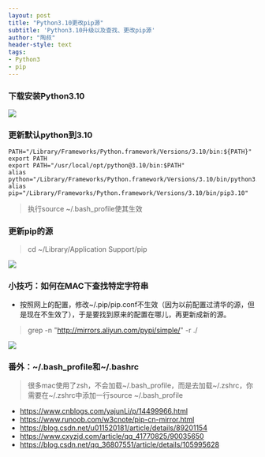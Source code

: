 ```yaml
---
layout: post
title: "Python3.10更改pip源"
subtitle: 'Python3.10升级以及查找、更改pip源'
author: "陶叔"
header-style: text
tags:
- Python3
- pip
---
```


### 下载安装Python3.10
![](https://tjj006-1302037511.cos.ap-shanghai.myqcloud.com/2022/02/05/16440673156390.jpg)

### 更新默认python到3.10
```
PATH="/Library/Frameworks/Python.framework/Versions/3.10/bin:${PATH}"
export PATH
export PATH="/usr/local/opt/python@3.10/bin:$PATH"
alias python="/Library/Frameworks/Python.framework/Versions/3.10/bin/python3.10"
alias pip="/Library/Frameworks/Python.framework/Versions/3.10/bin/pip3.10"
```
> 执行source ~/.bash_profile使其生效

### 更新pip的源
> cd ~/Library/Application Support/pip

![](https://tjj006-1302037511.cos.ap-shanghai.myqcloud.com/2022/02/05/16440616567485.jpg)

### 小技巧：如何在MAC下查找特定字符串
- 按照网上的配置，修改~/.pip/pip.conf不生效（因为以前配置过清华的源，但是现在不生效了），于是要找到原来的配置在哪儿，再更新成新的源。
> grep -n "http://mirrors.aliyun.com/pypi/simple/" -r ./

![](https://tjj006-1302037511.cos.ap-shanghai.myqcloud.com/2022/02/05/16440627043948.jpg)

### 番外：~/.bash_profile和~/.bashrc
> 很多mac使用了zsh，不会加载~/.bash_profile，而是去加载~/.zshrc，你需要在~/.zshrc中添加一行source ~/.bash_profile

- https://www.cnblogs.com/yajunLi/p/14499966.html
- https://www.runoob.com/w3cnote/pip-cn-mirror.html
- https://blog.csdn.net/u011520181/article/details/89201154
- https://www.cxyzjd.com/article/qq_41770825/90035650
- https://blog.csdn.net/qq_36807551/article/details/105995628